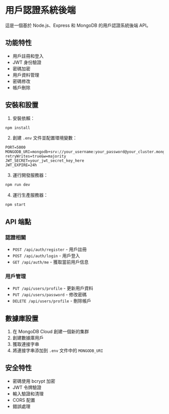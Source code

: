 # 用戶認證系統後端

這是一個基於 Node.js、Express 和 MongoDB 的用戶認證系統後端 API。

## 功能特性

- 用戶註冊和登入
- JWT 身份驗證
- 密碼加密
- 用戶資料管理
- 密碼修改
- 帳戶刪除

## 安裝和設置

1. 安裝依賴：
```bash
npm install
```

2. 創建 `.env` 文件並配置環境變數：
```env
PORT=5000
MONGODB_URI=mongodb+srv://your_username:your_password@your_cluster.mongodb.net/user_auth_db?retryWrites=true&w=majority
JWT_SECRET=your_jwt_secret_key_here
JWT_EXPIRE=24h
```

3. 運行開發服務器：
```bash
npm run dev
```

4. 運行生產服務器：
```bash
npm start
```

## API 端點

### 認證相關

- `POST /api/auth/register` - 用戶註冊
- `POST /api/auth/login` - 用戶登入
- `GET /api/auth/me` - 獲取當前用戶信息

### 用戶管理

- `PUT /api/users/profile` - 更新用戶資料
- `PUT /api/users/password` - 修改密碼
- `DELETE /api/users/profile` - 刪除帳戶

## 數據庫設置

1. 在 MongoDB Cloud 創建一個新的集群
2. 創建數據庫用戶
3. 獲取連接字串
4. 將連接字串添加到 `.env` 文件中的 `MONGODB_URI`

## 安全特性

- 密碼使用 bcrypt 加密
- JWT 令牌驗證
- 輸入驗證和清理
- CORS 配置
- 錯誤處理 